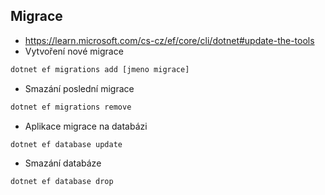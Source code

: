 ## Migrace
- https://learn.microsoft.com/cs-cz/ef/core/cli/dotnet#update-the-tools
- Vytvoření nové migrace
```bash
dotnet ef migrations add [jmeno migrace]
```
- Smazání poslední migrace
```bash
dotnet ef migrations remove
```
- Aplikace migrace na databázi
```bash
dotnet ef database update
```
- Smazání databáze
```bash
dotnet ef database drop
```